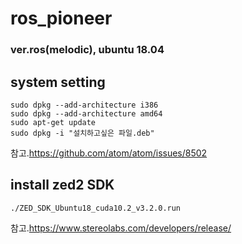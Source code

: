 # ros_pioneer
### ver.ros(melodic), ubuntu 18.04

## system setting
    sudo dpkg --add-architecture i386
    sudo dpkg --add-architecture amd64
    sudo apt-get update
    sudo dpkg -i "설치하고싶은 파일.deb"

참고.https://github.com/atom/atom/issues/8502

## install zed2 SDK
    ./ZED_SDK_Ubuntu18_cuda10.2_v3.2.0.run

참고.https://www.stereolabs.com/developers/release/

